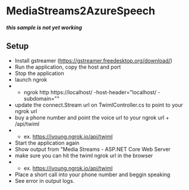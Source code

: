# MediaStreams2AzureSpeech

***this sample is not yet working***

## Setup
 - Install gstreamer (https://gstreamer.freedesktop.org/download/)
 - Run the application, copy the host and port
 - Stop the application
 - launch ngrok
 - - ngrok http https://localhost/<port> -host-header="localhost/<port> -subdomain="<subdomain>"
 - update the connect.Stream url on TwimlController.cs to point to your ngrok url
 - buy a phone number and point the voice url to your ngrok url + /api/twiml
 - - ex. https://jyoung.ngrok.io/api/twiml
 - Start the application again
 - Show output from "Media Streams - ASP.NET Core Web Server
 - make sure you can hit the twiml ngrok url in the browser
 - - ex. https://jyoung.ngrok.io/api/twiml
 - Place a short call into your phone number and beggin speaking
 - See error in output logs.
